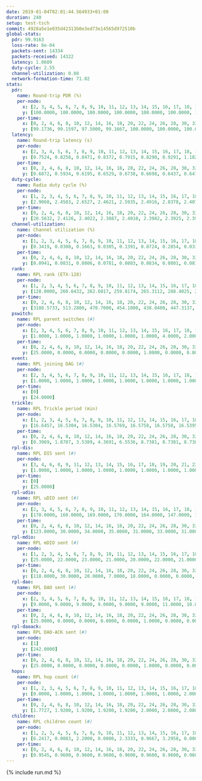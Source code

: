 ```yaml
---
date: 2019-01-04T02:01:44.564933+01:00
duration: 240
setup: test-tsch
commit: 4928a5e1e035d42313b0e3ed73e14565d972510b
global-stats:
  pdr: 99.9163
  loss-rate: 8e-04
  packets-sent: 14334
  packets-received: 14322
  latency: 1.0689
  duty-cycle: 2.55
  channel-utilization: 0.08
  network-formation-time: 71.02
stats:
  pdr:
    name: Round-trip PDR (%)
    per-node:
      x: [2, 3, 4, 5, 6, 7, 8, 9, 10, 11, 12, 13, 14, 15, 16, 17, 18, 19, 20, 21, 22, 23, 24, 25]
      y: [100.0000, 100.0000, 100.0000, 100.0000, 100.0000, 100.0000, 100.0000, 100.0000, 99.8328, 99.8314, 100.0000, 100.0000, 100.0000, 100.0000, 100.0000, 100.0000, 99.8342, 100.0000, 100.0000, 99.5185, 100.0000, 100.0000, 99.5082, 99.4941]
    per-time:
      x: [0, 2, 4, 6, 8, 10, 12, 14, 16, 18, 20, 22, 24, 26, 28, 30, 32, 34, 36, 38, 40, 42, 44, 46, 48, 50, 52, 54, 56, 58, 60, 62, 64, 66, 68, 70, 72, 74, 76, 78, 80, 82, 84, 86, 88, 90, 92, 94, 96, 98, 100, 102, 104, 106, 108, 110, 112, 114, 116, 118, 120, 122, 124, 126, 128, 130, 132, 134, 136, 138, 140, 142, 144, 146, 148, 150, 152, 154, 156, 158, 160, 162, 164, 166, 168, 170, 172, 174, 176, 178, 180, 182, 184, 186, 188, 190, 192, 194, 196, 198, 200, 202, 204, 206, 208, 210, 212, 214, 216, 218, 220, 222, 224, 226, 228, 230, 232, 234, 236, 238, 240]
      y: [99.1736, 99.1597, 97.5000, 99.1667, 100.0000, 100.0000, 100.0000, 100.0000, 100.0000, 100.0000, 100.0000, 100.0000, 100.0000, 100.0000, 100.0000, 100.0000, 100.0000, 100.0000, 100.0000, 100.0000, 100.0000, 100.0000, 100.0000, 100.0000, 100.0000, 100.0000, 99.1667, 100.0000, 100.0000, 100.0000, 100.0000, 100.0000, 100.0000, 98.3333, 100.0000, 100.0000, 100.0000, 100.0000, 100.0000, 100.0000, 100.0000, 100.0000, 100.0000, 100.0000, 100.0000, 100.0000, 100.0000, 100.0000, 100.0000, 100.0000, 100.0000, 100.0000, 100.0000, 100.0000, 100.0000, 100.0000, 100.0000, 100.0000, 100.0000, 100.0000, 100.0000, 100.0000, 100.0000, 100.0000, 100.0000, 100.0000, 100.0000, 100.0000, 100.0000, 100.0000, 100.0000, 99.1667, 100.0000, 100.0000, 100.0000, 100.0000, 100.0000, 100.0000, 100.0000, 100.0000, 100.0000, 100.0000, 100.0000, 99.1667, 100.0000, 100.0000, 100.0000, 100.0000, 100.0000, 100.0000, 100.0000, 100.0000, 100.0000, 100.0000, 100.0000, 100.0000, 100.0000, 100.0000, 100.0000, 100.0000, 99.1667, 100.0000, 100.0000, 100.0000, 100.0000, 100.0000, 100.0000, 100.0000, 100.0000, 100.0000, 100.0000, 100.0000, 100.0000, 100.0000, 100.0000, 100.0000, 100.0000, 100.0000, 100.0000, 100.0000, null]
  latency:
    name: Round-trip latency (s)
    per-node:
      x: [2, 3, 4, 5, 6, 7, 8, 9, 10, 11, 12, 13, 14, 15, 16, 17, 18, 19, 20, 21, 22, 23, 24, 25]
      y: [0.7524, 0.8258, 0.8471, 0.8372, 0.7915, 0.8290, 0.9291, 1.1825, 0.9483, 1.1112, 0.9113, 0.9446, 1.0888, 1.0941, 0.9596, 1.1492, 1.2767, 1.0768, 1.0937, 1.3472, 1.2760, 1.4120, 1.3931, 1.5151]
    per-time:
      x: [0, 2, 4, 6, 8, 10, 12, 14, 16, 18, 20, 22, 24, 26, 28, 30, 32, 34, 36, 38, 40, 42, 44, 46, 48, 50, 52, 54, 56, 58, 60, 62, 64, 66, 68, 70, 72, 74, 76, 78, 80, 82, 84, 86, 88, 90, 92, 94, 96, 98, 100, 102, 104, 106, 108, 110, 112, 114, 116, 118, 120, 122, 124, 126, 128, 130, 132, 134, 136, 138, 140, 142, 144, 146, 148, 150, 152, 154, 156, 158, 160, 162, 164, 166, 168, 170, 172, 174, 176, 178, 180, 182, 184, 186, 188, 190, 192, 194, 196, 198, 200, 202, 204, 206, 208, 210, 212, 214, 216, 218, 220, 222, 224, 226, 228, 230, 232, 234, 236, 238, 240]
      y: [0.6872, 0.5934, 0.6195, 0.6529, 0.6738, 0.6698, 0.6437, 0.6472, 0.6592, 0.6329, 0.6394, 0.7093, 0.6222, 0.6503, 0.6563, 0.7172, 0.6885, 0.6799, 0.6542, 0.6681, 0.6431, 0.6585, 0.6908, 0.6426, 0.6687, 0.6211, 0.6437, 0.6564, 0.6717, 0.6669, 0.6615, 0.6787, 0.6999, 0.5582, 0.6543, 0.6688, 0.7041, 0.7139, 0.6243, 0.5989, 0.5990, 0.6513, 0.6709, 0.6670, 0.6605, 0.7078, 0.6330, 0.7453, 0.7958, 0.6944, 0.7052, 0.7219, 0.7222, 0.8651, 0.9097, 0.8995, 0.7709, 0.6951, 0.6690, 0.9540, 1.3769, 1.1410, 0.9701, 0.8547, 0.8295, 0.9483, 1.4871, 1.5360, 1.3743, 1.2203, 1.0232, 1.0865, 1.5574, 1.5653, 1.5292, 1.4790, 1.4440, 1.3182, 1.5344, 1.5556, 1.5424, 1.5258, 1.5784, 1.5176, 1.5483, 1.5677, 1.5660, 1.5367, 1.5274, 1.5229, 1.5563, 1.5443, 1.5277, 1.5056, 1.5237, 1.5404, 1.5407, 1.5600, 1.5442, 1.5501, 1.5620, 1.5474, 1.5416, 1.5512, 1.5376, 1.5158, 1.5341, 1.5127, 1.5317, 1.5297, 1.5505, 1.5199, 1.5235, 1.6017, 1.5507, 1.5458, 1.5652, 1.5394, 1.5172, 1.5503, null]
  duty-cycle:
    name: Radio duty cycle (%)
    per-node:
      x: [1, 2, 3, 4, 5, 6, 7, 8, 9, 10, 11, 12, 13, 14, 15, 16, 17, 18, 19, 20, 21, 22, 23, 24, 25]
      y: [2.9068, 2.4583, 2.6527, 2.4621, 2.5935, 2.4916, 2.8378, 2.4074, 2.4193, 2.4106, 2.4874, 2.4826, 2.4672, 2.4292, 2.4951, 2.9174, 2.4576, 2.6211, 2.4729, 2.5443, 2.5400, 2.5031, 2.5752, 2.4702, 2.5268]
    per-time:
      x: [0, 2, 4, 6, 8, 10, 12, 14, 16, 18, 20, 22, 24, 26, 28, 30, 32, 34, 36, 38, 40, 42, 44, 46, 48, 50, 52, 54, 56, 58, 60, 62, 64, 66, 68, 70, 72, 74, 76, 78, 80, 82, 84, 86, 88, 90, 92, 94, 96, 98, 100, 102, 104, 106, 108, 110, 112, 114, 116, 118, 120, 122, 124, 126, 128, 130, 132, 134, 136, 138, 140, 142, 144, 146, 148, 150, 152, 154, 156, 158, 160, 162, 164, 166, 168, 170, 172, 174, 176, 178, 180, 182, 184, 186, 188, 190, 192, 194, 196, 198, 200, 202, 204, 206, 208, 210, 212, 214, 216, 218, 220, 222, 224, 226, 228, 230, 232, 234, 236, 238, 240]
      y: [20.5632, 2.4126, 2.4022, 2.3887, 2.4010, 2.3982, 2.3925, 2.3982, 2.3917, 2.3897, 2.3829, 2.3886, 2.3938, 2.3841, 2.4340, 2.3964, 2.4077, 2.3968, 2.3957, 2.3824, 2.3944, 2.3935, 2.3949, 2.3962, 2.3941, 2.4080, 2.3768, 2.3919, 2.4193, 2.4141, 2.3940, 2.4030, 2.3975, 2.4048, 2.3907, 2.3897, 2.3920, 2.3899, 2.3942, 2.3910, 2.3887, 2.3914, 2.3855, 2.4055, 2.3765, 2.3969, 2.3925, 2.3935, 2.3892, 2.4067, 2.3843, 2.3930, 2.4073, 2.3943, 2.3917, 2.3984, 2.3794, 2.4108, 2.3810, 2.3859, 2.3849, 2.3909, 2.3903, 2.3906, 2.3869, 2.3863, 2.3880, 2.3933, 2.3892, 2.4012, 2.3889, 2.4044, 2.4079, 2.3885, 2.3832, 2.3745, 2.4020, 2.3909, 2.4003, 2.3829, 2.3902, 2.3851, 2.3873, 2.4017, 2.3879, 2.3916, 2.4123, 2.4079, 2.3804, 2.3894, 2.4059, 2.3860, 2.3908, 2.3912, 2.3833, 2.3993, 2.4106, 2.3891, 2.3951, 2.4031, 2.3996, 2.4028, 2.3855, 2.3999, 2.4085, 2.3855, 2.3879, 2.4032, 2.3981, 2.3796, 2.3898, 2.3808, 2.3867, 2.3969, 2.3906, 2.3871, 2.3979, 2.3799, 2.3821, 2.3868, null]
  channel-utilization:
    name: Channel utilization (%)
    per-node:
      x: [1, 2, 3, 4, 5, 6, 7, 8, 9, 10, 11, 12, 13, 14, 15, 16, 17, 18, 19, 20, 21, 22, 23, 24, 25]
      y: [0.3419, 0.0308, 0.1663, 0.0305, 0.1391, 0.0724, 0.2854, 0.0335, 0.0349, 0.0477, 0.0333, 0.0340, 0.0735, 0.0299, 0.0630, 0.2281, 0.0347, 0.0778, 0.0347, 0.0659, 0.0361, 0.0422, 0.0331, 0.0311, 0.0301]
    per-time:
      x: [0, 2, 4, 6, 8, 10, 12, 14, 16, 18, 20, 22, 24, 26, 28, 30, 32, 34, 36, 38, 40, 42, 44, 46, 48, 50, 52, 54, 56, 58, 60, 62, 64, 66, 68, 70, 72, 74, 76, 78, 80, 82, 84, 86, 88, 90, 92, 94, 96, 98, 100, 102, 104, 106, 108, 110, 112, 114, 116, 118, 120, 122, 124, 126, 128, 130, 132, 134, 136, 138, 140, 142, 144, 146, 148, 150, 152, 154, 156, 158, 160, 162, 164, 166, 168, 170, 172, 174, 176, 178, 180, 182, 184, 186, 188, 190, 192, 194, 196, 198, 200, 202, 204, 206, 208, 210, 212, 214, 216, 218, 220, 222, 224, 226, 228, 230, 232, 234, 236, 238, 240]
      y: [0.0941, 0.0831, 0.0806, 0.0781, 0.0803, 0.0834, 0.0801, 0.0810, 0.0770, 0.0793, 0.0756, 0.0797, 0.0813, 0.0758, 0.0971, 0.0798, 0.0856, 0.0826, 0.0818, 0.0761, 0.0830, 0.0811, 0.0802, 0.0812, 0.0793, 0.0865, 0.0725, 0.0804, 0.0917, 0.0904, 0.0820, 0.0834, 0.0817, 0.0856, 0.0798, 0.0803, 0.0813, 0.0800, 0.0831, 0.0810, 0.0787, 0.0793, 0.0792, 0.0867, 0.0744, 0.0837, 0.0820, 0.0823, 0.0793, 0.0861, 0.0768, 0.0801, 0.0873, 0.0825, 0.0800, 0.0847, 0.0754, 0.0888, 0.0751, 0.0772, 0.0763, 0.0813, 0.0812, 0.0806, 0.0785, 0.0788, 0.0780, 0.0786, 0.0799, 0.0841, 0.0794, 0.0883, 0.0890, 0.0803, 0.0776, 0.0732, 0.0824, 0.0795, 0.0845, 0.0766, 0.0812, 0.0782, 0.0800, 0.0851, 0.0797, 0.0809, 0.0887, 0.0871, 0.0768, 0.0811, 0.0876, 0.0786, 0.0789, 0.0778, 0.0739, 0.0825, 0.0876, 0.0798, 0.0824, 0.0849, 0.0846, 0.0849, 0.0766, 0.0814, 0.0869, 0.0779, 0.0792, 0.0851, 0.0839, 0.0748, 0.0778, 0.0758, 0.0777, 0.0831, 0.0809, 0.0796, 0.0837, 0.0765, 0.0778, 0.0782, null]
  rank:
    name: RPL rank (ETX-128)
    per-node:
      x: [1, 2, 3, 4, 5, 6, 7, 8, 9, 10, 11, 12, 13, 14, 15, 16, 17, 18, 19, 20, 21, 22, 23, 24, 25]
      y: [128.0000, 260.6432, 262.6017, 259.8174, 265.3112, 288.4025, 265.3859, 403.1270, 435.8678, 407.0207, 414.9752, 404.6204, 401.0813, 545.9194, 428.6971, 424.2541, 430.4108, 555.9024, 550.5369, 807.3099, 573.0531, 564.8436, 933.4980, 666.2805, 932.0658]
    per-time:
      x: [0, 2, 4, 6, 8, 10, 12, 14, 16, 18, 20, 22, 24, 26, 28, 30, 32, 34, 36, 38, 40, 42, 44, 46, 48, 50, 52, 54, 56, 58, 60, 62, 64, 66, 68, 70, 72, 74, 76, 78, 80, 82, 84, 86, 88, 90, 92, 94, 96, 98, 100, 102, 104, 106, 108, 110, 112, 114, 116, 118, 120, 122, 124, 126, 128, 130, 132, 134, 136, 138, 140, 142, 144, 146, 148, 150, 152, 154, 156, 158, 160, 162, 164, 166, 168, 170, 172, 174, 176, 178, 180, 182, 184, 186, 188, 190, 192, 194, 196, 198, 200, 202, 204, 206, 208, 210, 212, 214, 216, 218, 220, 222, 224, 226, 228, 230, 232, 234, 236, 238, 240]
      y: [3188.5733, 513.2800, 470.7000, 454.1000, 438.0400, 447.3137, 443.2200, 437.9000, 436.8800, 443.9200, 439.0000, 437.0000, 433.4200, 438.8200, 439.1400, 433.0200, 444.2200, 441.9400, 440.2400, 434.2549, 433.5200, 434.1800, 427.7200, 424.7400, 430.6600, 435.4800, 438.0400, 437.8400, 444.5294, 444.6000, 440.5800, 440.0600, 436.4118, 430.9423, 429.3200, 429.7800, 427.7400, 424.8200, 430.0392, 427.7647, 423.0200, 422.1400, 424.2200, 422.2800, 422.0800, 420.3000, 427.3725, 425.1373, 424.8200, 428.7800, 434.2800, 434.9000, 435.7200, 430.7358, 435.0577, 430.2549, 425.7400, 425.8200, 423.7400, 424.3400, 428.3200, 424.8600, 423.7800, 420.8200, 418.9216, 424.0000, 418.3400, 419.2400, 422.8000, 423.4600, 424.4600, 436.3019, 443.1154, 432.6667, 422.1765, 422.7200, 424.2353, 421.8200, 425.8200, 429.2745, 423.5098, 418.9200, 422.2941, 421.3333, 419.0200, 417.7800, 421.2200, 424.4600, 420.0600, 427.7059, 461.9423, 479.8039, 474.9600, 441.6481, 431.5400, 432.2115, 424.2600, 428.4200, 428.2157, 424.8039, 423.4600, 426.4800, 423.4400, 446.7400, 441.4000, 441.3000, 442.2157, 442.0000, 438.5818, 423.3800, 412.6200, 414.3400, 414.1000, 413.9400, 412.5800, 413.0784, 414.9400, 414.4600, 413.8600, 413.8400, null]
  pswitch:
    name: RPL parent switches (#)
    per-node:
      x: [2, 3, 4, 5, 6, 7, 8, 9, 10, 11, 12, 13, 14, 15, 16, 17, 18, 19, 20, 21, 22, 23, 24, 25]
      y: [1.0000, 1.0000, 1.0000, 1.0000, 1.0000, 1.0000, 4.0000, 2.0000, 2.0000, 2.0000, 5.0000, 6.0000, 8.0000, 1.0000, 4.0000, 1.0000, 6.0000, 4.0000, 2.0000, 5.0000, 3.0000, 5.0000, 6.0000, 3.0000]
    per-time:
      x: [0, 2, 4, 6, 8, 10, 12, 14, 16, 18, 20, 22, 24, 26, 28, 30, 32, 34, 36, 38, 40, 42, 44, 46, 48, 50, 52, 54, 56, 58, 60, 62, 64, 66, 68, 70, 72, 74, 76, 78, 80, 82, 84, 86, 88, 90, 92, 94, 96, 98, 100, 102, 104, 106, 108, 110, 112, 114, 116, 118, 120, 122, 124, 126, 128, 130, 132, 134, 136, 138, 140, 142, 144, 146, 148, 150, 152, 154, 156, 158, 160, 162, 164, 166, 168, 170, 172, 174, 176, 178, 180, 182, 184, 186, 188, 190, 192, 194, 196, 198, 200, 202, 204, 206, 208, 210, 212, 214, 216, 218, 220, 222, 224, 226, 228, 230]
      y: [25.0000, 0.0000, 0.0000, 0.0000, 0.0000, 1.0000, 0.0000, 0.0000, 0.0000, 0.0000, 0.0000, 0.0000, 0.0000, 0.0000, 0.0000, 0.0000, 0.0000, 0.0000, 0.0000, 1.0000, 0.0000, 0.0000, 0.0000, 0.0000, 0.0000, 0.0000, 0.0000, 0.0000, 1.0000, 0.0000, 0.0000, 0.0000, 1.0000, 2.0000, 0.0000, 0.0000, 0.0000, 0.0000, 1.0000, 1.0000, 0.0000, 0.0000, 0.0000, 0.0000, 0.0000, 0.0000, 1.0000, 1.0000, 0.0000, 0.0000, 0.0000, 0.0000, 0.0000, 3.0000, 2.0000, 1.0000, 0.0000, 0.0000, 0.0000, 0.0000, 0.0000, 0.0000, 0.0000, 0.0000, 1.0000, 2.0000, 0.0000, 0.0000, 0.0000, 0.0000, 0.0000, 3.0000, 2.0000, 1.0000, 1.0000, 0.0000, 1.0000, 0.0000, 0.0000, 1.0000, 1.0000, 0.0000, 1.0000, 1.0000, 0.0000, 0.0000, 0.0000, 0.0000, 0.0000, 1.0000, 2.0000, 1.0000, 0.0000, 4.0000, 0.0000, 2.0000, 0.0000, 0.0000, 1.0000, 1.0000, 0.0000, 0.0000, 0.0000, 0.0000, 0.0000, 0.0000, 1.0000, 0.0000, 5.0000, 0.0000, 0.0000, 0.0000, 0.0000, 0.0000, 0.0000, 1.0000]
  event:
    name: RPL joining DAG (#)
    per-node:
      x: [2, 3, 4, 5, 6, 7, 8, 9, 10, 11, 12, 13, 14, 15, 16, 17, 18, 19, 20, 21, 22, 23, 24, 25]
      y: [1.0000, 1.0000, 1.0000, 1.0000, 1.0000, 1.0000, 1.0000, 1.0000, 1.0000, 1.0000, 1.0000, 1.0000, 1.0000, 1.0000, 1.0000, 1.0000, 1.0000, 1.0000, 1.0000, 1.0000, 1.0000, 1.0000, 1.0000, 1.0000]
    per-time:
      x: [0]
      y: [24.0000]
  trickle:
    name: RPL Trickle period (min)
    per-node:
      x: [1, 2, 3, 4, 5, 6, 7, 8, 9, 10, 11, 12, 13, 14, 15, 16, 17, 18, 19, 20, 21, 22, 23, 24, 25]
      y: [16.6457, 16.5304, 16.5304, 16.5769, 16.5758, 16.5758, 16.5395, 16.5421, 16.5344, 16.5795, 16.5344, 16.5409, 16.5444, 16.5519, 16.5251, 16.5368, 16.5251, 16.5089, 16.4632, 16.5267, 16.5384, 16.5306, 16.5384, 16.5422, 16.5306]
    per-time:
      x: [0, 2, 4, 6, 8, 10, 12, 14, 16, 18, 20, 22, 24, 26, 28, 30, 32, 34, 36, 38, 40, 42, 44, 46, 48, 50, 52, 54, 56, 58, 60, 62, 64, 66, 68, 70, 72, 74, 76, 78, 80, 82, 84, 86, 88, 90, 92, 94, 96, 98, 100, 102, 104, 106, 108, 110, 112, 114, 116, 118, 120, 122, 124, 126, 128, 130, 132, 134, 136, 138, 140, 142, 144, 146, 148, 150, 152, 154, 156, 158, 160, 162, 164, 166, 168, 170, 172, 174, 176, 178, 180, 182, 184, 186, 188, 190, 192, 194, 196, 198, 200, 202, 204, 206, 208, 210, 212, 214, 216, 218, 220, 222, 224, 226, 228, 230, 232, 234, 236, 238, 240]
      y: [0.3969, 1.8787, 3.5389, 4.3691, 6.5536, 8.7381, 8.7381, 8.7381, 9.6119, 17.4763, 17.4763, 17.4763, 17.4763, 17.4763, 17.4763, 17.4763, 17.4763, 17.4763, 17.4763, 17.4763, 17.4763, 17.4763, 17.4763, 17.4763, 17.4763, 17.4763, 17.4763, 17.4763, 17.4763, 17.4763, 17.4763, 17.4763, 17.4763, 17.4763, 17.4763, 17.4763, 17.4763, 17.4763, 17.4763, 17.4763, 17.4763, 17.4763, 17.4763, 17.4763, 17.4763, 17.4763, 17.4763, 17.4763, 17.4763, 17.4763, 17.4763, 17.4763, 17.4763, 17.4763, 17.4763, 17.4763, 17.4763, 17.4763, 17.4763, 17.4763, 17.4763, 17.4763, 17.4763, 17.4763, 17.4763, 17.4763, 17.4763, 17.4763, 17.4763, 17.4763, 17.4763, 17.4763, 17.4763, 17.4763, 17.4763, 17.4763, 17.4763, 17.4763, 17.4763, 17.4763, 17.4763, 17.4763, 17.4763, 17.4763, 17.4763, 17.4763, 17.4763, 17.4763, 17.4763, 17.4763, 17.4763, 17.4763, 17.4763, 17.4763, 17.4763, 17.4763, 17.4763, 17.4763, 17.4763, 17.4763, 17.4763, 17.4763, 17.4763, 17.4763, 17.4763, 17.4763, 17.4763, 17.4763, 17.4763, 17.4763, 17.4763, 17.4763, 17.4763, 17.4763, 17.4763, 17.4763, 17.4763, 17.4763, 17.4763, 17.4763, null]
  rpl-dis:
    name: RPL DIS sent (#)
    per-node:
      x: [3, 4, 6, 8, 9, 11, 12, 13, 14, 15, 16, 17, 18, 19, 20, 21, 22, 23, 24, 25]
      y: [1.0000, 1.0000, 1.0000, 1.0000, 1.0000, 1.0000, 1.0000, 1.0000, 1.0000, 1.0000, 1.0000, 1.0000, 2.0000, 1.0000, 2.0000, 2.0000, 1.0000, 2.0000, 1.0000, 2.0000]
    per-time:
      x: [0]
      y: [25.0000]
  rpl-udio:
    name: RPL uDIO sent (#)
    per-node:
      x: [2, 3, 4, 5, 6, 7, 8, 9, 10, 11, 12, 13, 14, 15, 16, 17, 18, 19, 20, 21, 22, 23, 24, 25]
      y: [170.0000, 160.0000, 169.0000, 170.0000, 164.0000, 147.0000, 166.0000, 166.0000, 173.0000, 159.0000, 168.0000, 168.0000, 170.0000, 168.0000, 129.0000, 177.0000, 160.0000, 170.0000, 173.0000, 160.0000, 171.0000, 167.0000, 168.0000, 166.0000]
    per-time:
      x: [0, 2, 4, 6, 8, 10, 12, 14, 16, 18, 20, 22, 24, 26, 28, 30, 32, 34, 36, 38, 40, 42, 44, 46, 48, 50, 52, 54, 56, 58, 60, 62, 64, 66, 68, 70, 72, 74, 76, 78, 80, 82, 84, 86, 88, 90, 92, 94, 96, 98, 100, 102, 104, 106, 108, 110, 112, 114, 116, 118, 120, 122, 124, 126, 128, 130, 132, 134, 136, 138, 140, 142, 144, 146, 148, 150, 152, 154, 156, 158, 160, 162, 164, 166, 168, 170, 172, 174, 176, 178, 180, 182, 184, 186, 188, 190, 192, 194, 196, 198, 200, 202, 204, 206, 208, 210, 212, 214, 216, 218, 220, 222, 224, 226, 228, 230, 232, 234, 236, 238, 240]
      y: [123.0000, 30.0000, 34.0000, 35.0000, 31.0000, 33.0000, 31.0000, 31.0000, 35.0000, 30.0000, 28.0000, 37.0000, 28.0000, 32.0000, 29.0000, 36.0000, 34.0000, 30.0000, 34.0000, 28.0000, 32.0000, 34.0000, 33.0000, 34.0000, 33.0000, 35.0000, 35.0000, 30.0000, 31.0000, 34.0000, 36.0000, 32.0000, 31.0000, 36.0000, 29.0000, 28.0000, 30.0000, 33.0000, 33.0000, 31.0000, 33.0000, 35.0000, 30.0000, 31.0000, 33.0000, 31.0000, 32.0000, 32.0000, 29.0000, 31.0000, 28.0000, 34.0000, 29.0000, 33.0000, 32.0000, 31.0000, 32.0000, 32.0000, 30.0000, 32.0000, 35.0000, 37.0000, 30.0000, 31.0000, 34.0000, 30.0000, 26.0000, 33.0000, 34.0000, 32.0000, 37.0000, 33.0000, 30.0000, 35.0000, 28.0000, 39.0000, 37.0000, 31.0000, 32.0000, 27.0000, 31.0000, 29.0000, 31.0000, 35.0000, 30.0000, 37.0000, 31.0000, 32.0000, 26.0000, 32.0000, 42.0000, 34.0000, 32.0000, 36.0000, 29.0000, 32.0000, 31.0000, 33.0000, 34.0000, 36.0000, 31.0000, 31.0000, 34.0000, 31.0000, 37.0000, 30.0000, 31.0000, 36.0000, 37.0000, 28.0000, 28.0000, 31.0000, 36.0000, 33.0000, 33.0000, 32.0000, 29.0000, 33.0000, 34.0000, 28.0000, 3.0000]
  rpl-mdio:
    name: RPL mDIO sent (#)
    per-node:
      x: [1, 2, 3, 4, 5, 6, 7, 8, 9, 10, 11, 12, 13, 14, 15, 16, 17, 18, 19, 20, 21, 22, 23, 24, 25]
      y: [25.0000, 22.0000, 23.0000, 21.0000, 20.0000, 22.0000, 21.0000, 20.0000, 20.0000, 21.0000, 21.0000, 21.0000, 23.0000, 22.0000, 21.0000, 21.0000, 20.0000, 23.0000, 21.0000, 21.0000, 21.0000, 20.0000, 20.0000, 20.0000, 20.0000]
    per-time:
      x: [0, 2, 4, 6, 8, 10, 12, 14, 16, 18, 20, 22, 24, 26, 28, 30, 32, 34, 36, 38, 40, 42, 44, 46, 48, 50, 52, 54, 56, 58, 60, 62, 64, 66, 68, 70, 72, 74, 76, 78, 80, 82, 84, 86, 88, 90, 92, 94, 96, 98, 100, 102, 104, 106, 108, 110, 112, 114, 116, 118, 120, 122, 124, 126, 128, 130, 132, 134, 136, 138, 140, 142, 144, 146, 148, 150, 152, 154, 156, 158, 160, 162, 164, 166, 168, 170, 172, 174, 176, 178, 180, 182, 184, 186, 188, 190, 192, 194, 196, 198, 200, 202, 204, 206, 208, 210, 212, 214, 216, 218, 220, 222, 224, 226, 228, 230, 232, 234, 236, 238]
      y: [118.0000, 30.0000, 20.0000, 7.0000, 18.0000, 0.0000, 0.0000, 10.0000, 14.0000, 1.0000, 0.0000, 0.0000, 0.0000, 4.0000, 5.0000, 8.0000, 6.0000, 2.0000, 0.0000, 0.0000, 0.0000, 0.0000, 8.0000, 1.0000, 7.0000, 8.0000, 1.0000, 0.0000, 0.0000, 0.0000, 1.0000, 7.0000, 3.0000, 5.0000, 7.0000, 2.0000, 0.0000, 0.0000, 0.0000, 2.0000, 7.0000, 8.0000, 3.0000, 5.0000, 0.0000, 0.0000, 0.0000, 0.0000, 4.0000, 7.0000, 4.0000, 6.0000, 4.0000, 0.0000, 0.0000, 0.0000, 0.0000, 7.0000, 5.0000, 6.0000, 6.0000, 1.0000, 0.0000, 0.0000, 0.0000, 2.0000, 7.0000, 7.0000, 2.0000, 7.0000, 0.0000, 0.0000, 0.0000, 0.0000, 4.0000, 4.0000, 8.0000, 5.0000, 4.0000, 0.0000, 0.0000, 0.0000, 0.0000, 2.0000, 5.0000, 1.0000, 9.0000, 8.0000, 0.0000, 0.0000, 0.0000, 0.0000, 4.0000, 13.0000, 3.0000, 3.0000, 2.0000, 0.0000, 0.0000, 0.0000, 1.0000, 3.0000, 6.0000, 9.0000, 6.0000, 0.0000, 0.0000, 0.0000, 0.0000, 4.0000, 11.0000, 2.0000, 4.0000, 4.0000, 0.0000, 0.0000, 0.0000, 0.0000, 2.0000, 10.0000]
  rpl-dao:
    name: RPL DAO sent (#)
    per-node:
      x: [2, 3, 4, 5, 6, 7, 8, 9, 10, 11, 12, 13, 14, 15, 16, 17, 18, 19, 20, 21, 22, 23, 24, 25]
      y: [9.0000, 9.0000, 9.0000, 9.0000, 9.0000, 9.0000, 11.0000, 10.0000, 10.0000, 10.0000, 11.0000, 11.0000, 12.0000, 9.0000, 10.0000, 9.0000, 12.0000, 11.0000, 11.0000, 11.0000, 10.0000, 11.0000, 11.0000, 10.0000]
    per-time:
      x: [0, 2, 4, 6, 8, 10, 12, 14, 16, 18, 20, 22, 24, 26, 28, 30, 32, 34, 36, 38, 40, 42, 44, 46, 48, 50, 52, 54, 56, 58, 60, 62, 64, 66, 68, 70, 72, 74, 76, 78, 80, 82, 84, 86, 88, 90, 92, 94, 96, 98, 100, 102, 104, 106, 108, 110, 112, 114, 116, 118, 120, 122, 124, 126, 128, 130, 132, 134, 136, 138, 140, 142, 144, 146, 148, 150, 152, 154, 156, 158, 160, 162, 164, 166, 168, 170, 172, 174, 176, 178, 180, 182, 184, 186, 188, 190, 192, 194, 196, 198, 200, 202, 204, 206, 208, 210, 212, 214, 216, 218, 220, 222, 224, 226, 228, 230, 232, 234, 236, 238]
      y: [25.0000, 0.0000, 0.0000, 0.0000, 0.0000, 1.0000, 0.0000, 0.0000, 0.0000, 0.0000, 0.0000, 0.0000, 0.0000, 0.0000, 23.0000, 0.0000, 0.0000, 0.0000, 0.0000, 2.0000, 0.0000, 0.0000, 0.0000, 0.0000, 0.0000, 0.0000, 0.0000, 0.0000, 18.0000, 6.0000, 0.0000, 0.0000, 1.0000, 3.0000, 1.0000, 0.0000, 0.0000, 0.0000, 1.0000, 1.0000, 0.0000, 0.0000, 8.0000, 9.0000, 0.0000, 0.0000, 1.0000, 4.0000, 2.0000, 0.0000, 0.0000, 0.0000, 1.0000, 3.0000, 2.0000, 1.0000, 1.0000, 13.0000, 0.0000, 0.0000, 0.0000, 1.0000, 2.0000, 0.0000, 1.0000, 2.0000, 1.0000, 1.0000, 2.0000, 1.0000, 1.0000, 13.0000, 4.0000, 1.0000, 1.0000, 0.0000, 3.0000, 0.0000, 0.0000, 3.0000, 1.0000, 1.0000, 1.0000, 1.0000, 0.0000, 5.0000, 8.0000, 1.0000, 1.0000, 1.0000, 6.0000, 1.0000, 0.0000, 4.0000, 1.0000, 2.0000, 1.0000, 1.0000, 1.0000, 2.0000, 8.0000, 0.0000, 1.0000, 1.0000, 1.0000, 2.0000, 1.0000, 4.0000, 6.0000, 0.0000, 1.0000, 1.0000, 0.0000, 2.0000, 6.0000, 3.0000, 1.0000, 0.0000, 1.0000, 2.0000]
  rpl-daoack:
    name: RPL DAO-ACK sent (#)
    per-node:
      x: [1]
      y: [242.0000]
    per-time:
      x: [0, 2, 4, 6, 8, 10, 12, 14, 16, 18, 20, 22, 24, 26, 28, 30, 32, 34, 36, 38, 40, 42, 44, 46, 48, 50, 52, 54, 56, 58, 60, 62, 64, 66, 68, 70, 72, 74, 76, 78, 80, 82, 84, 86, 88, 90, 92, 94, 96, 98, 100, 102, 104, 106, 108, 110, 112, 114, 116, 118, 120, 122, 124, 126, 128, 130, 132, 134, 136, 138, 140, 142, 144, 146, 148, 150, 152, 154, 156, 158, 160, 162, 164, 166, 168, 170, 172, 174, 176, 178, 180, 182, 184, 186, 188, 190, 192, 194, 196, 198, 200, 202, 204, 206, 208, 210, 212, 214, 216, 218, 220, 222, 224, 226, 228, 230, 232, 234, 236, 238]
      y: [25.0000, 0.0000, 0.0000, 0.0000, 0.0000, 1.0000, 0.0000, 0.0000, 0.0000, 0.0000, 0.0000, 0.0000, 0.0000, 0.0000, 23.0000, 0.0000, 0.0000, 0.0000, 0.0000, 2.0000, 0.0000, 0.0000, 0.0000, 0.0000, 0.0000, 0.0000, 0.0000, 0.0000, 18.0000, 5.0000, 0.0000, 0.0000, 1.0000, 3.0000, 1.0000, 0.0000, 0.0000, 0.0000, 1.0000, 1.0000, 0.0000, 0.0000, 8.0000, 9.0000, 0.0000, 0.0000, 1.0000, 4.0000, 2.0000, 0.0000, 0.0000, 0.0000, 1.0000, 3.0000, 2.0000, 1.0000, 1.0000, 13.0000, 0.0000, 0.0000, 0.0000, 1.0000, 1.0000, 1.0000, 1.0000, 2.0000, 1.0000, 1.0000, 2.0000, 1.0000, 1.0000, 12.0000, 5.0000, 1.0000, 1.0000, 0.0000, 3.0000, 0.0000, 0.0000, 3.0000, 1.0000, 1.0000, 1.0000, 1.0000, 0.0000, 5.0000, 8.0000, 1.0000, 1.0000, 1.0000, 5.0000, 1.0000, 0.0000, 4.0000, 1.0000, 2.0000, 1.0000, 1.0000, 1.0000, 2.0000, 8.0000, 0.0000, 1.0000, 1.0000, 1.0000, 2.0000, 1.0000, 4.0000, 6.0000, 0.0000, 1.0000, 1.0000, 0.0000, 2.0000, 6.0000, 3.0000, 1.0000, 0.0000, 1.0000, 2.0000]
  hops:
    name: RPL hop count (#)
    per-node:
      x: [1, 2, 3, 4, 5, 6, 7, 8, 9, 10, 11, 12, 13, 14, 15, 16, 17, 18, 19, 20, 21, 22, 23, 24, 25]
      y: [0.0000, 1.0000, 1.0000, 1.0000, 1.0000, 1.0000, 1.0000, 2.0000, 2.0000, 1.7583, 2.0000, 2.0000, 2.0000, 2.8417, 2.0000, 2.0000, 2.0000, 2.9542, 3.0000, 3.0000, 3.0000, 3.0000, 3.9582, 3.9582, 3.9582]
    per-time:
      x: [0, 2, 4, 6, 8, 10, 12, 14, 16, 18, 20, 22, 24, 26, 28, 30, 32, 34, 36, 38, 40, 42, 44, 46, 48, 50, 52, 54, 56, 58, 60, 62, 64, 66, 68, 70, 72, 74, 76, 78, 80, 82, 84, 86, 88, 90, 92, 94, 96, 98, 100, 102, 104, 106, 108, 110, 112, 114, 116, 118, 120, 122, 124, 126, 128, 130, 132, 134, 136, 138, 140, 142, 144, 146, 148, 150, 152, 154, 156, 158, 160, 162, 164, 166, 168, 170, 172, 174, 176, 178, 180, 182, 184, 186, 188, 190, 192, 194, 196, 198, 200, 202, 204, 206, 208, 210, 212, 214, 216, 218, 220, 222, 224, 226, 228, 230, 232, 234, 236, 238]
      y: [1.7727, 1.9200, 1.9200, 1.9200, 1.9200, 2.0000, 2.0800, 2.0800, 2.0800, 2.0800, 2.0800, 2.0800, 2.0800, 2.0800, 2.0800, 2.0800, 2.0800, 2.0800, 2.0800, 2.1200, 2.1200, 2.1200, 2.1200, 2.1200, 2.1200, 2.1200, 2.1200, 2.1200, 2.1200, 2.1600, 2.1600, 2.1600, 2.1600, 2.1600, 2.1600, 2.1600, 2.1600, 2.1600, 2.1600, 2.1600, 2.1600, 2.1600, 2.1600, 2.1600, 2.1600, 2.1600, 2.1600, 2.1600, 2.1600, 2.1600, 2.1600, 2.1600, 2.1600, 2.1600, 2.1600, 2.1600, 2.1600, 2.1600, 2.1600, 2.1600, 2.1600, 2.1600, 2.1600, 2.1600, 2.1600, 2.1600, 2.1600, 2.1600, 2.1600, 2.1600, 2.1600, 2.1600, 2.1600, 2.1600, 2.1600, 2.1600, 2.1600, 2.1600, 2.1600, 2.1600, 2.1600, 2.1600, 2.1600, 2.1600, 2.1600, 2.1600, 2.1600, 2.1600, 2.1600, 2.1600, 2.1600, 2.1600, 2.1600, 2.1600, 2.1600, 2.1600, 2.1600, 2.1600, 2.1600, 2.1600, 2.1600, 2.1600, 2.1600, 2.1600, 2.1600, 2.1600, 2.1600, 2.1600, 2.1600, 2.1600, 2.1600, 2.1600, 2.1600, 2.1600, 2.1600, 2.1600, 2.1600, 2.1600, 2.1600, 2.1600]
  children:
    name: RPL children count (#)
    per-node:
      x: [1, 2, 3, 4, 5, 6, 7, 8, 9, 10, 11, 12, 13, 14, 15, 16, 17, 18, 19, 20, 21, 22, 23, 24, 25]
      y: [6.2417, 0.0083, 2.2000, 0.0000, 2.3333, 0.9667, 3.2958, 0.0000, 0.0000, 0.3833, 0.0000, 0.0792, 0.7083, 0.0000, 0.7792, 3.9875, 0.0000, 1.3792, 0.0875, 1.1548, 0.0669, 0.3096, 0.0000, 0.0000, 0.0000]
    per-time:
      x: [0, 2, 4, 6, 8, 10, 12, 14, 16, 18, 20, 22, 24, 26, 28, 30, 32, 34, 36, 38, 40, 42, 44, 46, 48, 50, 52, 54, 56, 58, 60, 62, 64, 66, 68, 70, 72, 74, 76, 78, 80, 82, 84, 86, 88, 90, 92, 94, 96, 98, 100, 102, 104, 106, 108, 110, 112, 114, 116, 118, 120, 122, 124, 126, 128, 130, 132, 134, 136, 138, 140, 142, 144, 146, 148, 150, 152, 154, 156, 158, 160, 162, 164, 166, 168, 170, 172, 174, 176, 178, 180, 182, 184, 186, 188, 190, 192, 194, 196, 198, 200, 202, 204, 206, 208, 210, 212, 214, 216, 218, 220, 222, 224, 226, 228, 230, 232, 234, 236, 238]
      y: [0.9545, 0.9600, 0.9600, 0.9600, 0.9600, 0.9600, 0.9600, 0.9600, 0.9600, 0.9600, 0.9600, 0.9600, 0.9600, 0.9600, 0.9600, 0.9600, 0.9600, 0.9600, 0.9600, 0.9600, 0.9600, 0.9600, 0.9600, 0.9600, 0.9600, 0.9600, 0.9600, 0.9600, 0.9600, 0.9600, 0.9600, 0.9600, 0.9600, 0.9600, 0.9600, 0.9600, 0.9600, 0.9600, 0.9600, 0.9600, 0.9600, 0.9600, 0.9600, 0.9600, 0.9600, 0.9600, 0.9600, 0.9600, 0.9600, 0.9600, 0.9600, 0.9600, 0.9600, 0.9600, 0.9600, 0.9600, 0.9600, 0.9600, 0.9600, 0.9600, 0.9600, 0.9600, 0.9600, 0.9600, 0.9600, 0.9600, 0.9600, 0.9600, 0.9600, 0.9600, 0.9600, 0.9600, 0.9600, 0.9600, 0.9600, 0.9600, 0.9600, 0.9600, 0.9600, 0.9600, 0.9600, 0.9600, 0.9600, 0.9600, 0.9600, 0.9600, 0.9600, 0.9600, 0.9600, 0.9600, 0.9600, 0.9600, 0.9600, 0.9600, 0.9600, 0.9600, 0.9600, 0.9600, 0.9600, 0.9600, 0.9600, 0.9600, 0.9600, 0.9600, 0.9600, 0.9600, 0.9600, 0.9600, 0.9600, 0.9600, 0.9600, 0.9600, 0.9600, 0.9600, 0.9600, 0.9600, 0.9600, 0.9600, 0.9600, 0.9600]
---
```


{% include run.md %}
